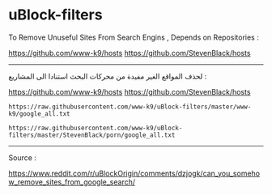 # uBlock-filters

To Remove Unuseful Sites From Search Engins , Depends on Repositories :

https://github.com/www-k9/hosts
https://github.com/StevenBlack/hosts

---

لحذف المواقع الغير مفيدة من محركات البحث استنادا الى المشاريع :

https://github.com/www-k9/hosts
https://github.com/StevenBlack/hosts

```
https://raw.githubusercontent.com/www-k9/uBlock-filters/master/www-k9/google_all.txt
```

```
https://raw.githubusercontent.com/www-k9/uBlock-filters/master/StevenBlack/porn/google_all.txt
```

---
Source :

https://www.reddit.com/r/uBlockOrigin/comments/dzjogk/can_you_somehow_remove_sites_from_google_search/
